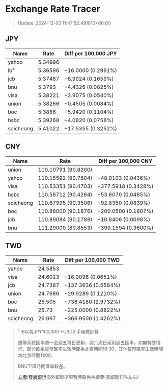 # Exchange Rate Tracer

> Update: 2024-12-03 11:47:52.491910+00:00

## JPY

| Name      |    Rate | Diff per 100,000 JPY   |
|-----------|---------|------------------------|
| yahoo     | 5.34996 |                        |
| ib¹       | 5.36596 | +16.0000 (0.2991%)     |
| jcb       | 5.37487 | +8.9024 (0.1659%)      |
| bnu       | 5.3793  | +4.4326 (0.0825%)      |
| visa      | 5.38221 | +2.9075 (0.0540%)      |
| union     | 5.38266 | +0.4505 (0.0084%)      |
| boc       | 5.3886  | +5.9420 (0.1104%)      |
| hsbc      | 5.39268 | +4.0820 (0.0758%)      |
| soicheong | 5.41022 | +17.5355 (0.3252%)     |

## CNY

| Name      | Rate                | Diff per 100,000 CNY   |
|-----------|---------------------|------------------------|
| union     | 110.10791	(90.8200) |                        |
| yahoo     | 110.15592	(90.7804) | +48.0103 (0.0436%)     |
| visa      | 110.53351	(90.4703) | +377.5918 (0.3428%)    |
| hsbc      | 110.58712	(90.4264) | +53.6070 (0.0485%)     |
| soicheong | 110.67995	(90.3506) | +92.8350 (0.0839%)     |
| boc       | 110.88000	(90.1876) | +200.0500 (0.1807%)    |
| jcb       | 110.89084	(90.1788) | +10.8406 (0.0098%)     |
| bnu       | 111.29000	(89.8553) | +399.1594 (0.3600%)    |

## TWD

| Name      |    Rate | Diff per 100,000 TWD   |
|-----------|---------|------------------------|
| yahoo     | 24.5853 |                        |
| visa      | 24.6013 | +16.0096 (0.0651%)     |
| jcb       | 24.7387 | +137.3636 (0.5584%)    |
| union     | 24.7686 | +29.9289 (0.1210%)     |
| boc       | 25.505  | +736.4180 (2.9732%)    |
| bnu       | 25.73   | +225.0000 (0.8822%)    |
| soicheong | 26.097  | +366.9500 (1.4262%)    |


> ¹ IB以每JPY100,000 +USD2 手續費計算
>
> 銀聯系統匯率週一至週五每日更新，週六周日延用週五匯率。如無特殊情況，部分歐系貨幣匯率生效時間為北京時間16:30，其他貨幣匯率生效時間為北京時間11:00。
>
> BNU下班時間匯率較差。
>
> [立橋](https://www.wlbank.com.mo/uploads/ueditor/file/20181211/1544536513900230.pdf)/[發展銀行](https://www.mdb.com.mo/Service_Charges_20230728.pdf)海外銀聯提現暫時豁免手續費(貴銀聯1.1%左右)

